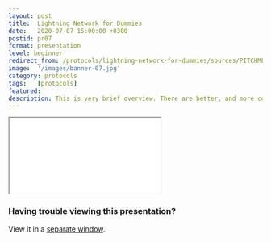 ```yaml
---
layout: post
title:  Lightning Network for Dummies
date:   2020-07-07 15:00:00 +0300
postid: pr07
format: presentation
level: beginner
redirect_from: /protocols/lightning-network-for-dummies/sources/PITCHME.link.html
image:  '/images/banner-07.jpg'
category: protocols
tags:   [protocols]
featured:
description: This is very brief overview. There are better, and more complete introductions out there
---
```


<iframe class="tlu-iframe" src="/images/protocols/lightning/PITCHME.html"></iframe>

### Having trouble viewing this presentation?

View it in a [separate window](/images/protocols/lightning/PITCHME.html).
